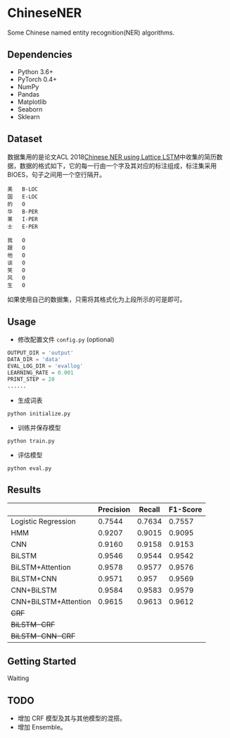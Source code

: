 # ChineseNER
Some Chinese named entity recognition(NER) algorithms.
## Dependencies
* Python 3.6+
* PyTorch 0.4+
* NumPy
* Pandas 
* Matplotlib
* Seaborn
* Sklearn
## Dataset

数据集用的是论文ACL 2018[Chinese NER using Lattice LSTM](https://github.com/jiesutd/LatticeLSTM)中收集的简历数据，数据的格式如下，它的每一行由一个字及其对应的标注组成，标注集采用BIOES，句子之间用一个空行隔开。

```
美	B-LOC
国	E-LOC
的	O
华	B-PER
莱	I-PER
士	E-PER

我	O
跟	O
他	O
谈	O
笑	O
风	O
生	O 
```
如果使用自己的数据集，只需将其格式化为上段所示的可是即可。

## Usage
* 修改配置文件 `config.py` (optional)
```python
OUTPUT_DIR = 'output'
DATA_DIR = 'data'
EVAL_LOG_DIR = 'evallog'
LEARNING_RATE = 0.001
PRINT_STEP = 20
......
```

* 生成词表
```
python initialize.py
```
* 训练并保存模型
```
python train.py
```
* 评估模型
```
python eval.py
```
## Results
|                      | Precision | Recall | F1-Score |
| -------------------- | --------- | ------ | -------- |
| Logistic Regression  | 0.7544    | 0.7634 | 0.7557   |
| HMM                  | 0.9207    | 0.9015 | 0.9095   |
| CNN                  | 0.9160    | 0.9158 | 0.9153   |
| BiLSTM               | 0.9546    | 0.9544 | 0.9542   |
| BiLSTM+Attention     | 0.9578    | 0.9577 | 0.9576   |
| BiLSTM+CNN           | 0.9571    | 0.957  | 0.9569   |
| CNN+BiLSTM           | 0.9584    | 0.9583 | 0.9579   |
| CNN+BiLSTM+Attention | 0.9615    | 0.9613 | 0.9612   |
| ~~CRF~~              |           |        |          |
| ~~BiLSTM-CRF~~       |           |        |          |
| ~~BiLSTM-CNN-CRF~~   |           |        |          |

## Getting Started
Waiting

## TODO
* 增加 CRF 模型及其与其他模型的混搭。
* 增加 Ensemble。